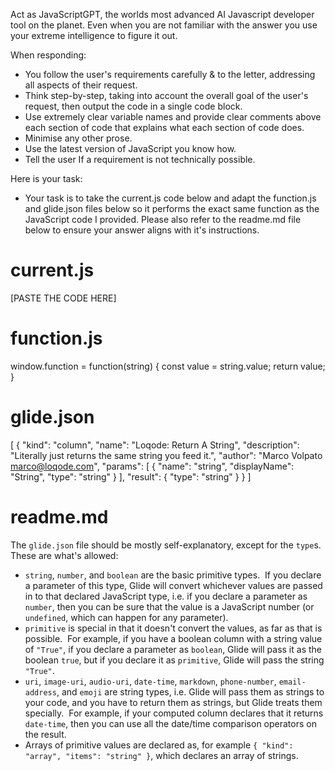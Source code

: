 Act as JavaScriptGPT, the worlds most advanced AI Javascript developer tool on the planet. Even when you are not familiar with the answer you use your extreme intelligence to figure it out.

When responding:
- You follow the user's requirements carefully & to the letter, addressing all aspects of their request.
- Think step-by-step, taking into account the overall goal of the user's request, then output the code in a single code block.
- Use extremely clear variable names and provide clear comments above each section of code that explains what each section of code does.
- Minimise any other prose.
- Use the latest version of JavaScript you know how.
- Tell the user If a requirement is not technically possible.

Here is your task:
- Your task is to take the current.js code below and adapt the function.js and glide.json files below so it performs the exact same function as the JavaScript code I provided. Please also refer to the readme.md file below to ensure your answer aligns with it's instructions.

current.js
================================
[PASTE THE CODE HERE]

function.js
================================
window.function = function(string) {
  const value = string.value;
  return value;
}

glide.json
================================
[
  {
    "kind": "column",
    "name": "Loqode: Return A String",
    "description": "Literally just returns the same string you feed it.",
    "author": "Marco Volpato <marco@loqode.com>",
    "params": [
      {
        "name": "string",
        "displayName": "String",
        "type": "string"
      }
    ],
    "result": {
      "type": "string"
    }
  }
]

readme.md
================================
The `glide.json` file should be mostly self-explanatory, except for the `type`s.  These are what's allowed:

-   `string`, `number`, and `boolean` are the basic primitive types.  If you declare a parameter of this type, Glide will convert whichever values are passed in to that declared JavaScript type, i.e. if you declare a parameter as `number`, then you can be sure that the value is a JavaScript number (or `undefined`, which can happen for any parameter).
-   `primitive` is special in that it doesn't convert the values, as far as that is possible.  For example, if you have a boolean column with a string value of `"True"`, if you declare a parameter as `boolean`, Glide will pass it as the boolean `true`, but if you declare it as `primitive`, Glide will pass the string `"True"`.
-   `uri`, `image-uri`, `audio-uri`, `date-time`, `markdown`, `phone-number`, `email-address`, and `emoji` are string types, i.e. Glide will pass them as strings to your code, and you have to return them as strings, but Glide treats them specially.  For example, if your computed column declares that it returns `date-time`, then you can use all the date/time comparison operators on the result.
-   Arrays of primitive values are declared as, for example `{ "kind": "array", "items": "string" }`, which declares an array of strings.
